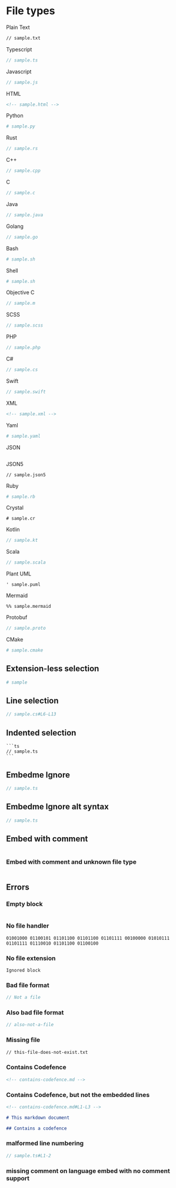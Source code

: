 # File types

Plain Text

```txt
// sample.txt
```

Typescript

```ts
// sample.ts
```

Javascript

```js
// sample.js
```

HTML

```html
<!-- sample.html -->
```

Python

```py
# sample.py
```

Rust

```rust
// sample.rs

```

C++

```cpp
// sample.cpp
```

C

```c
// sample.c
```

Java

```java
// sample.java
```

Golang

```go
// sample.go
```

Bash

```sh
# sample.sh
```

Shell

```sh
# sample.sh
```

Objective C

```objectivec
// sample.m
```

SCSS

```scss
// sample.scss
```

PHP

```php
// sample.php
```

C#

```cs
// sample.cs
```

Swift

```swift
// sample.swift
```

XML

```xml
<!-- sample.xml -->
```

Yaml

```yaml
# sample.yaml
```

JSON

<!-- embedme sample.json -->

```json

```

JSON5

```json5
// sample.json5
```

Ruby

```rb
# sample.rb
```

Crystal

```cr
# sample.cr
```

Kotlin

```kotlin
// sample.kt
```

Scala

```scala
// sample.scala
```

Plant UML

```puml
' sample.puml
```

Mermaid

```mermaid
%% sample.mermaid
```

Protobuf

```proto
// sample.proto
```

CMake

```cmake
# sample.cmake
```

## Extension-less selection

```sh
# sample
```

## Line selection

```cs
// sample.cs#L6-L13
```

## Indented selection

    ```ts
    // sample.ts
    ```

## Embedme Ignore

<!-- embedme-ignore-next -->

```ts
// sample.ts
```

## Embedme Ignore alt syntax

<!-- embedme ignore-next -->

```ts
// sample.ts
```

## Embed with comment

<!-- embedme sample.ts -->

```ts
```

### Embed with comment and unknown file type

<!-- embedme sample.json -->

```{.json caption="Some JSON file"}

```

## Errors

### Empty block

```ts
```

### No file handler

```binary
01001000 01100101 01101100 01101100 01101111 00100000 01010111 01101111 01110010 01101100 01100100
```

### No file extension

```
Ignored block
```

### Bad file format

```ts
// Not a file
```

### Also bad file format

```ts
// also-not-a-file
```

### Missing file

```txt
// this-file-does-not-exist.txt
```

### Contains Codefence

```md
<!-- contains-codefence.md -->
```

### Contains Codefence, but not the embedded lines

```md
<!-- contains-codefence.md#L1-L3 -->

# This markdown document

## Contains a codefence
```

### malformed line numbering

```ts
// sample.ts#L1-2
```

### missing comment on language embed with no comment support

```json

```
